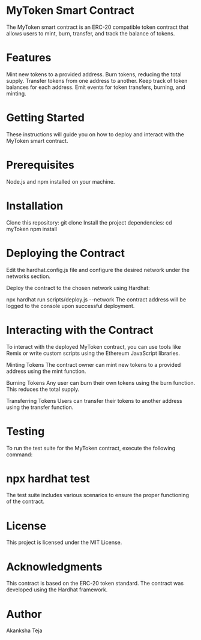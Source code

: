 # MyToken Smart Contract
The MyToken smart contract is an ERC-20 compatible token contract that allows users to mint, burn, transfer, and track the balance of tokens.
# Features
Mint new tokens to a provided address.
Burn tokens, reducing the total supply.
Transfer tokens from one address to another.
Keep track of token balances for each address.
Emit events for token transfers, burning, and minting.
# Getting Started
These instructions will guide you on how to deploy and interact with the MyToken smart contract.

# Prerequisites
Node.js and npm installed on your machine.
# Installation
Clone this repository:
git clone <repository-url>
Install the project dependencies:
cd myToken
npm install
# Deploying the Contract
Edit the hardhat.config.js file and configure the desired network under the networks section.

Deploy the contract to the chosen network using Hardhat:

npx hardhat run scripts/deploy.js --network <network-name>
The contract address will be logged to the console upon successful deployment.

# Interacting with the Contract
To interact with the deployed MyToken contract, you can use tools like Remix or write custom scripts using the Ethereum JavaScript libraries.

Minting Tokens
The contract owner can mint new tokens to a provided address using the mint function.

Burning Tokens
Any user can burn their own tokens using the burn function. This reduces the total supply.

Transferring Tokens
Users can transfer their tokens to another address using the transfer function.

# Testing
To run the test suite for the MyToken contract, execute the following command:

# npx hardhat test
The test suite includes various scenarios to ensure the proper functioning of the contract.

# License
This project is licensed under the MIT License.

# Acknowledgments
This contract is based on the ERC-20 token standard. The contract was developed using the Hardhat framework.

# Author
Akanksha Teja
